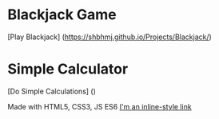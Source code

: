 # Blackjack Game
[Play Blackjack] (https://shbhmj.github.io/Projects/Blackjack/)
# Simple Calculator
[Do Simple Calculations] ()

Made with HTML5, CSS3, JS ES6
[I'm an inline-style link](https://www.google.com)
